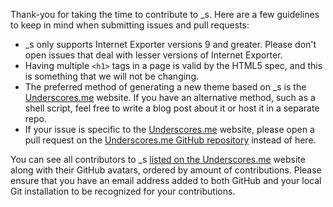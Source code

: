 Thank-you for taking the time to contribute to _s. Here are a few guidelines to keep in mind when submitting issues and pull requests:

- _s only supports Internet Exporter versions 9 and greater. Please don't open issues that deal with lesser versions of Internet Exporter.
- Having multiple `<h1>` tags in a page is valid by the HTML5 spec, and this is something that we will not be changing.
- The preferred method of generating a new theme based on _s is the [Underscores.me](http://underscores.me) website. If you have an alternative method, such as a shell script, feel free to write a blog post about it or host it in a separate repo.
- If your issue is specific to the [Underscores.me](http://underscores.me) website, please open a pull request on the [Underscores.me GitHub repository](https://github.com/Automattic/underscores.me) instead of here.

You can see all contributors to _s [listed on the Underscores.me](http://underscores.me/#contribute) website along with their GitHub avatars, ordered by amount of contributions. Please ensure that you have an email address added to both GitHub and your local Git installation to be recognized for your contributions.
